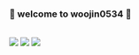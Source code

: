 ### :seedling: welcome to woojin0534 :seedling:
<br>
 <img src="https://img.shields.io/badge/C-40AEF0?style=plastic&logo==appveyer&logoColor=white"/>  <img src="https://img.shields.io/badge/JAVA-FF0000?style=plastic&logo==appveyer&logoColor=white"/>  <img src="https://img.shields.io/badge/Python-ECD53F?style=plastic&logo=appveyer&logoColor=white"/>
